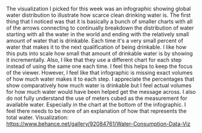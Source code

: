 The visualization I picked for this week was an infographic showing global water distribution to illustrate how scarce clean drinking water is. The first thing that I noticed was that it is basically a bunch of smaller charts with all of the arrows connecting to continually breakdown the distribution of water starting with all the water in the world and ending with the relatively small amount of water that is drinkable. Each time it's a very small percent of water that makes it to the next qualification of being drinkable. I like how this puts into scale how small that amount of drinkable water is by showing it incrementally. Also, I like that they use a different chart for each step instead of using the same one each time. I feel this helps to keep the focus of the viewer. However, I feel like that infographic is missing exact volumes of how much water makes it to each step. I appreciate the percentages that show comparatively how much water is drinkable but I feel actual volumes for how much water would have been helped get the message across. I also do not fully understand the use of meters cubed as the measurement for available water. Especially in the chart at the bottom of the infographic. I feel there needs to be more of an explanation of how that represents the total water.
Visualization: https://www.behance.net/gallery/92084761/Water-Consumption-Data-Viz
